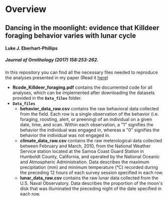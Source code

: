# Overview
## Dancing in the moonlight: evidence that Killdeer foraging behavior varies with lunar cycle
#### Luke J. Eberhart-Phillips
##### *Journal of Ornithology* (2017) 158:253-262.

In this repository you can find all the necessary files needed to reproduce the analyses presented in my paper (Read it [here](http://link.springer.com/article/10.1007/s10336-016-1389-4))

* **Rcode_Killdeer_foraging.pdf** contains the documented code for all analyses, which can be implemented after downloading the datasets provided in the **`Data_files`** folder.
* **`Data_files`**
    + **behavior_data_raw.csv** contains the raw behavioral data collected from the field. Each row is a single observation of the behavior (i.e. foraging, roosting, alert, or preening) of an individual on a given date, time, and scan. Within each observation, a "1" signifies the behavior the individual was engaged in, whereas a "0" signifies the behavior the individual was not engaged in.
    + **climate_data_raw.csv** contains the raw meterological data collected between February and March, 2010, from the National Weather Service station located at the Samoa Coast Guard Station in Humboldt County, California, and operated by the National Oceanic and Atmospheric Administration.  Data describes the maximum precipitation (mm) and minimum temperature (°C) recorded during the preceding 12 hours of each survey session specified in each row.
    + **lunar_data_raw.csv** contains the raw lunar data collected from the U.S. Naval Observatory.  Data describes the proportion of the moon's disk that was illuminated the preceding night of the date specified in each row.
